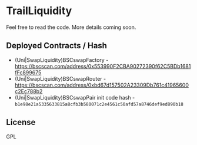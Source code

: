 # TrailLiquidity 

Feel free to read the code. More details coming soon.

## Deployed Contracts / Hash


- (Uni|SwapLiquidity)BSCswapFactory - https://bscscan.com/address/0x553990F2CBA90272390f62C5BDb1681fFc899675
- (Uni|SwapLiquidity)BSCswapRouter  - https://bscscan.com/address/0xbd67d157502A23309Db761c41965600c2Ec788b2
- (Uni|SwapLiquidity)BSCswapPair init code hash - `b1e98e21a5335633815a8cfb3b580071c2e4561c50afd57a8746def9ed890b18`


## License
 GPL
